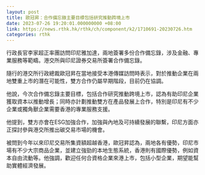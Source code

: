 ```yaml
---
layout: post
title: 歐冠昇：合作備忘錄主要目標包括研究推動跨境上市
date: 2023-07-26 19:20:01.000000000 +08:00
link: https://news.rthk.hk/rthk/ch/component/k2/1710691-20230726.htm
categories: rthk
---
```


行政長官李家超正率團訪問印尼雅加達，兩地簽署多份合作備忘錄，涉及金融、專業服務等範疇。港交所與印尼證券交易所簽署合作備忘錄。

隨行的港交所行政總裁歐冠昇在當地接受本港傳媒訪問時表示，對於推動企業在兩地雙重上市的潛在可能性，雙方合作仍屬早期階段，目前仍在協調。

他說，今次合作備忘錄主要目標，包括合作研究推動跨境上市，認為有助印尼企業獲取資本以推動增長；同時亦計劃推動雙方在產品發展上合作，特別是印尼有不少企業或獨角獸企業需要香港的專業服務支援。

他提到，雙方亦會在ESG加強合作，加強與內地及可持續發展的聯繫，印尼方面亦正探討參與港交所推出碳交易市場的機會。

被問到今年以來印尼交易所集資額超越香港，歐冠昇認為，兩地各有優勢，印尼市場有不少大宗商品企業，並建立強勁的本地生態系統，香港則有國際優勢，例如資本自由流動等。他強調，歡迎任何合資格企業來港上市，包括小型企業，期望能幫助實體經濟發展。
